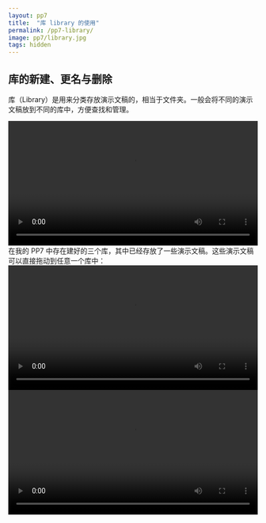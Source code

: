 ```yaml
---
layout: pp7
title:  "库 library 的使用"
permalink: /pp7-library/
image: pp7/library.jpg
tags: hidden
---
```


## 库的新建、更名与删除

库（Library）是用来分类存放演示文稿的，相当于文件夹。一般会将不同的演示文稿放到不同的库中，方便查找和管理。

<video width="100%" controls>
  <source src="{{ site.baseurl }}/videos/library-1.mp4" type="video/mp4">
</video>
在我的 PP7 中存在建好的三个库，其中已经存放了一些演示文稿。这些演示文稿可以直接拖动到任意一个库中：

<video width="100%" controls>
  <source src="{{ site.baseurl }}/videos/library-traverse.mp4" type="video/mp4">
</video>




<video width="100%" controls>
  <source src="{{ site.baseurl }}/videos/test.webm" type="video/mp4">
</video>
